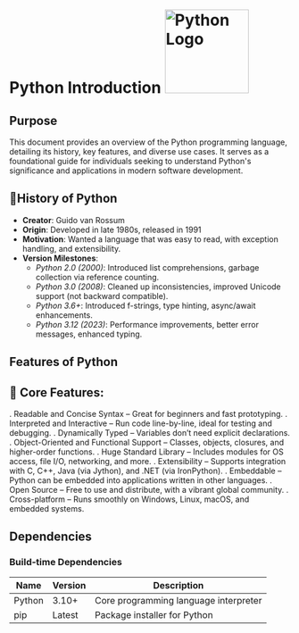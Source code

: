 #  **Python Introduction**    <img src="https://www.python.org/static/community_logos/python-logo.png" alt="Python Logo" width="150"/>                                                                                           

## Purpose
This document provides an overview of the Python programming language, detailing its history, key features, and diverse use cases. It serves as a foundational guide for individuals seeking to understand Python's significance and applications in modern software development.​

## 📜**History of Python**

- **Creator**: Guido van Rossum  
- **Origin**: Developed in late 1980s, released in 1991  
- **Motivation**: Wanted a language that was easy to read, with exception handling, and extensibility.  
- **Version Milestones**:
  - *Python 2.0 (2000)*: Introduced list comprehensions, garbage collection via reference counting.  
  - *Python 3.0 (2008)*: Cleaned up inconsistencies, improved Unicode support (not backward compatible).  
  - *Python 3.6+*: Introduced f-strings, type hinting, async/await enhancements.  
  - *Python 3.12 (2023)*: Performance improvements, better error messages, enhanced typing.

## **Features of Python**

## 📌 Core Features:

. Readable and Concise Syntax – Great for beginners and fast prototyping.
. Interpreted and Interactive – Run code line-by-line, ideal for testing and debugging.
. Dynamically Typed – Variables don’t need explicit declarations.
. Object-Oriented and Functional Support – Classes, objects, closures, and higher-order functions.
. Huge Standard Library – Includes modules for OS access, file I/O, networking, and more.
. Extensibility – Supports integration with C, C++, Java (via Jython), and .NET (via IronPython).
. Embeddable – Python can be embedded into applications written in other languages.
. Open Source – Free to use and distribute, with a vibrant global community.
. Cross-platform – Runs smoothly on Windows, Linux, macOS, and embedded systems.



## Dependencies
### Build-time Dependencies

| Name   | Version | Description                          |
|--------|---------|--------------------------------------|
| Python | 3.10+   | Core programming language interpreter |
| pip    | Latest  | Package installer for Python          |




